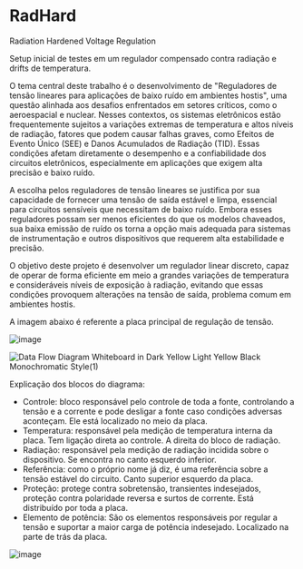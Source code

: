 # RadHard
Radiation Hardened Voltage Regulation

Setup inicial de testes em um regulador compensado contra radiação e drifts de temperatura.


O tema central deste trabalho é o desenvolvimento de "Reguladores de tensão lineares para aplicações de baixo ruído em ambientes hostis", uma questão alinhada aos desafios enfrentados em setores críticos, como o aeroespacial e nuclear. Nesses contextos, os sistemas eletrônicos estão frequentemente sujeitos a variações extremas de temperatura e altos níveis de radiação, fatores que podem causar falhas graves, como Efeitos de Evento Único (SEE) e Danos Acumulados de Radiação (TID). Essas condições afetam diretamente o desempenho e a confiabilidade dos circuitos eletrônicos, especialmente em aplicações que exigem alta precisão e baixo ruído.

A escolha pelos reguladores de tensão lineares se justifica por sua capacidade de fornecer uma tensão de saída estável e limpa, essencial para circuitos sensíveis que necessitam de baixo ruído. Embora esses reguladores possam ser menos eficientes do que os modelos chaveados, sua baixa emissão de ruído os torna a opção mais adequada para sistemas de instrumentação e outros dispositivos que requerem alta estabilidade e precisão.

O objetivo deste projeto é desenvolver um regulador linear discreto, capaz de operar de forma eficiente em meio a grandes variações de temperatura e consideráveis níveis de exposição à radiação, evitando que essas condições provoquem alterações na tensão de saída, problema comum em ambientes hostis.

A imagem abaixo é referente a placa principal de regulação de tensão.

![image](https://github.com/user-attachments/assets/e2b72cf6-8983-45f0-b046-af1138b04d5f)


![Data Flow Diagram Whiteboard in Dark Yellow Light Yellow Black Monochromatic Style(1)](https://github.com/user-attachments/assets/883d16f3-e689-430b-ab6b-6cb6f3af1566)

Explicação dos blocos do diagrama: 

* Controle: bloco responsável pelo controle de toda a fonte, controlando a tensão e a corrente e pode desligar a fonte caso condições adversas aconteçam. Ele está localizado no meio da placa. 
* Temperatura: responsável pela medição de temperatura interna da placa. Tem ligação direta ao controle. A direita do bloco de radiação.
* Radiação: responsável pela medição de radiação incidida sobre o dispositivo. Se encontra no canto esquerdo inferior. 
* Referência: como o próprio nome já diz, é uma referência sobre a tensão estável do circuito. Canto superior esquerdo da placa.
* Proteção: protege contra sobretensão, transientes indesejados, proteção contra polaridade reversa e surtos de corrente. Está distribuído por toda a placa.
* Elemento de potência: São os elementos responsáveis por regular a tensão e suportar a maior carga de potência indesejado. Localizado na parte de trás da placa.
  

![image](https://github.com/user-attachments/assets/c19b874c-f62a-4827-9e94-80df92e2e3cd)
